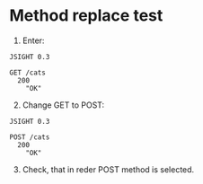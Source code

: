 # Method replace test

1. Enter:

```
JSIGHT 0.3

GET /cats
  200
    "OK"
```

2. Change GET to POST:

```
JSIGHT 0.3

POST /cats
  200
    "OK"
```

3. Check, that in reder POST method is selected.